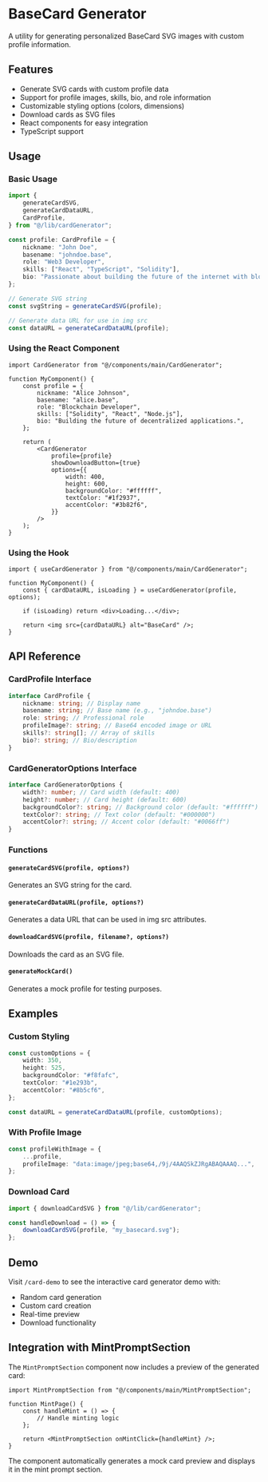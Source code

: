 # BaseCard Generator

A utility for generating personalized BaseCard SVG images with custom profile information.

## Features

-   Generate SVG cards with custom profile data
-   Support for profile images, skills, bio, and role information
-   Customizable styling options (colors, dimensions)
-   Download cards as SVG files
-   React components for easy integration
-   TypeScript support

## Usage

### Basic Usage

```typescript
import {
    generateCardSVG,
    generateCardDataURL,
    CardProfile,
} from "@/lib/cardGenerator";

const profile: CardProfile = {
    nickname: "John Doe",
    basename: "johndoe.base",
    role: "Web3 Developer",
    skills: ["React", "TypeScript", "Solidity"],
    bio: "Passionate about building the future of the internet with blockchain technology.",
};

// Generate SVG string
const svgString = generateCardSVG(profile);

// Generate data URL for use in img src
const dataURL = generateCardDataURL(profile);
```

### Using the React Component

```tsx
import CardGenerator from "@/components/main/CardGenerator";

function MyComponent() {
    const profile = {
        nickname: "Alice Johnson",
        basename: "alice.base",
        role: "Blockchain Developer",
        skills: ["Solidity", "React", "Node.js"],
        bio: "Building the future of decentralized applications.",
    };

    return (
        <CardGenerator
            profile={profile}
            showDownloadButton={true}
            options={{
                width: 400,
                height: 600,
                backgroundColor: "#ffffff",
                textColor: "#1f2937",
                accentColor: "#3b82f6",
            }}
        />
    );
}
```

### Using the Hook

```tsx
import { useCardGenerator } from "@/components/main/CardGenerator";

function MyComponent() {
    const { cardDataURL, isLoading } = useCardGenerator(profile, options);

    if (isLoading) return <div>Loading...</div>;

    return <img src={cardDataURL} alt="BaseCard" />;
}
```

## API Reference

### CardProfile Interface

```typescript
interface CardProfile {
    nickname: string; // Display name
    basename: string; // Base name (e.g., "johndoe.base")
    role: string; // Professional role
    profileImage?: string; // Base64 encoded image or URL
    skills?: string[]; // Array of skills
    bio?: string; // Bio/description
}
```

### CardGeneratorOptions Interface

```typescript
interface CardGeneratorOptions {
    width?: number; // Card width (default: 400)
    height?: number; // Card height (default: 600)
    backgroundColor?: string; // Background color (default: "#ffffff")
    textColor?: string; // Text color (default: "#000000")
    accentColor?: string; // Accent color (default: "#0066ff")
}
```

### Functions

#### `generateCardSVG(profile, options?)`

Generates an SVG string for the card.

#### `generateCardDataURL(profile, options?)`

Generates a data URL that can be used in img src attributes.

#### `downloadCardSVG(profile, filename?, options?)`

Downloads the card as an SVG file.

#### `generateMockCard()`

Generates a mock profile for testing purposes.

## Examples

### Custom Styling

```typescript
const customOptions = {
    width: 350,
    height: 525,
    backgroundColor: "#f8fafc",
    textColor: "#1e293b",
    accentColor: "#8b5cf6",
};

const dataURL = generateCardDataURL(profile, customOptions);
```

### With Profile Image

```typescript
const profileWithImage = {
    ...profile,
    profileImage: "data:image/jpeg;base64,/9j/4AAQSkZJRgABAQAAAQ...",
};
```

### Download Card

```typescript
import { downloadCardSVG } from "@/lib/cardGenerator";

const handleDownload = () => {
    downloadCardSVG(profile, "my_basecard.svg");
};
```

## Demo

Visit `/card-demo` to see the interactive card generator demo with:

-   Random card generation
-   Custom card creation
-   Real-time preview
-   Download functionality

## Integration with MintPromptSection

The `MintPromptSection` component now includes a preview of the generated card:

```tsx
import MintPromptSection from "@/components/main/MintPromptSection";

function MintPage() {
    const handleMint = () => {
        // Handle minting logic
    };

    return <MintPromptSection onMintClick={handleMint} />;
}
```

The component automatically generates a mock card preview and displays it in the mint prompt section.
